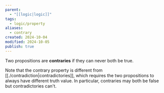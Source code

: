 ```yaml
---
parent:
  - "[[logic|logic]]"
tags:
  - logic/property
aliases:
  - contrary
created: 2024-10-04
modified: 2024-10-05
publish: true
---
```

Two propositions are **contraries** if they can never both be true.

Note that the contrary property is different from [[./contradiction|contradictories]], which requires the two propositions to always have different truth value. In particular, contraries may both be false but contradictories can't.